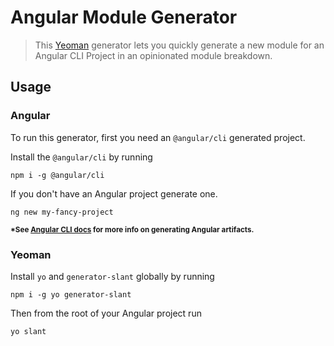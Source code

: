 # Angular Module Generator

> This [Yeoman](https://yeoman.io) generator lets you quickly generate a new module for an Angular CLI Project in an opinionated module breakdown.

## Usage

### Angular

To run this generator, first you need an `@angular/cli` generated project.

Install the `@angular/cli` by running

```terminal
npm i -g @angular/cli
```

If you don't have an Angular project generate one.

```terminal
ng new my-fancy-project
```

<small><strong>*See [Angular CLI docs](https://github.com/angular/angular-cli/wiki) for more info on generating Angular artifacts.</small></strong>

### Yeoman

Install `yo` and `generator-slant` globally by running

```terminal
npm i -g yo generator-slant
```

Then from the root of your Angular project run

```terminal
yo slant
```
